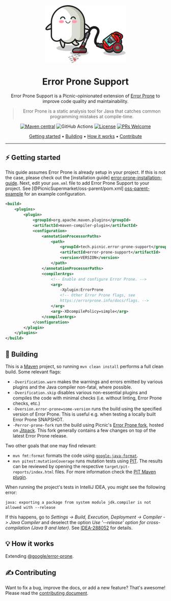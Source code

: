 <div align="center">

<picture>
  <source media="(prefers-color-scheme: dark)" srcset="logo-dark.svg">
  <source media="(prefers-color-scheme: light)" srcset="logo.svg">
  <img alt="Error Prone Support logo" src="logo.svg" width="50%">
</picture>

# Error Prone Support

Error Prone Support is a Picnic-opinionated extension of [Error
Prone][error-prone-repo] to improve code quality and maintainability.

> Error Prone is a static analysis tool for Java that catches common programming
> mistakes at compile-time.

[![Maven central][maven-badge]][maven-eps] ![GitHub Actions][ci-badge]
[![License][license-badge]][license] [![PRs Welcome][pr-badge]][contribute]

[Getting started](#%EF%B8%8F-getting-started) • [Building](#-building) •
[How it works](#-how-it-works) • [Contribute](#%EF%B8%8F-contribute)

</div>

---

## ⚡ Getting started

This guide assumes Error Prone is already setup in your project. If this is not
the case, please check out the [installation guide]
[error-prone-installation-guide]. Next, edit your `pom.xml` file to add Error
Prone Support to your project. See [@PicnicSupermarket/oss-parent/pom.xml]
[oss-parent-example] for an example configuration.

```xml
<build>
    <plugins>
        <plugin>
            <groupId>org.apache.maven.plugins</groupId>
            <artifactId>maven-compiler-plugin</artifactId>
            <configuration>
                <annotationProcessorPaths>
                    <path>
                        <groupId>tech.picnic.error-prone-support</groupId>
                        <artifactId>error-prone-support</artifactId>
                        <version>VERSION</version>
                    </path>
                </annotationProcessorPaths>
                <compilerArgs>
                    <!-- Enable and configure Error Prone. -->
                    <arg>
                        -Xplugin:ErrorProne
                        <!-- Other Error Prone flags, see
                        https://errorprone.info/docs/flags. -->
                    </arg>
                    <arg>-XDcompilePolicy=simple</arg>
                </compilerArgs>
            </configuration>
        </plugin>
    </plugins>
</build>
```

## 👷 Building

This is a [Maven][maven] project, so running `mvn clean install` performs a full
clean build. Some relevant flags:

- `-Dverification.warn` makes the warnings and errors emitted by various plugins
  and the Java compiler non-fatal, where possible.
- `-Dverification.skip` disables various non-essential plugins and compiles the
  code with minimal checks (i.e. without linting, Error Prone checks, etc.)
- `-Dversion.error-prone=some-version` runs the build using the specified
  version of Error Prone. This is useful e.g. when testing a locally built Error
  Prone SNAPSHOT.
- `-Perror-prone-fork` run the build using Picnic's [Error Prone
  fork][error-prone-fork-repo], hosted on [Jitpack][error-prone-fork-jitpack].
  This fork generally contains a few changes on top of the latest Error Prone
  release.

Two other goals that one may find relevant:

- `mvn fmt:format` formats the code using
  [`google-java-format`][google-java-format].
- `mvn pitest:mutationCoverage` runs mutation tests using [PIT][pitest]. The
  results can be reviewed by opening the respective
  `target/pit-reports/index.html` files. For more information check the [PIT
  Maven plugin][pitest-maven].

When running the project's tests in IntelliJ IDEA, you might see the following error:
```
java: exporting a package from system module jdk.compiler is not allowed with --release
```

If this happens, go to _Settings -> Build, Execution, Deployment -> Compiler ->
Java Compiler_ and deselect the option _Use '--release' option for
cross-compilation (Java 9 and later)_. See [IDEA-288052][idea-288052] for
details.

## 💡 How it works

<!-- XXX: Extend this section. -->

Extending [@google/error-prone][error-prone-repo].

## ✍️ Contributing

Want to fix a bug, improve the docs, or add a new feature? That's awesome!
Please read the [contributing document][contribute].

[ci-badge]:
  https://github.com/PicnicSupermarket/error-prone-support/actions/workflows/build.yaml/badge.svg
[contribute]: CONTRIBUTING.md
[error-prone-fork-jitpack]: https://jitpack.io/#PicnicSupermarket/error-prone
[error-prone-fork-repo]: https://github.com/PicnicSupermarket/error-prone
[error-prone-installation-guide]:
  https://errorprone.info/docs/installation#maven
[error-prone-repo]: https://github.com/google/error-prone
[google-java-format]: https://github.com/google/google-java-format
[idea-288052]: https://youtrack.jetbrains.com/issue/IDEA-288052
[license-badge]:
  https://img.shields.io/github/license/PicnicSupermarket/error-prone-support
[license]: LICENSE.md
[maven-badge]:
  https://img.shields.io/maven-central/v/tech.picnic.error-prone-support/error-prone-support?color=blue
[maven-eps]:
  https://search.maven.org/artifact/tech.picnic.error-prone-support/error-prone-support
[maven]: https://maven.apache.org
[oss-parent-example]:
  https://github.com/PicnicSupermarket/oss-parent/blob/d2fd86f4f3bd16d92983068eb83995207b2e9631/pom.xml#L1000
[pitest-maven]: https://pitest.org/quickstart/maven
[pitest]: https://pitest.org
[pr-badge]: https://img.shields.io/badge/PRs-welcome-brightgreen.svg

